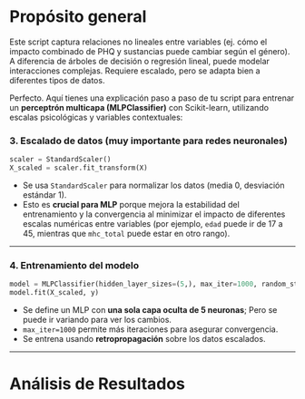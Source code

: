 # Propósito general
Este script captura relaciones no lineales entre variables (ej. cómo el impacto combinado de PHQ y sustancias puede cambiar según el género). A diferencia de árboles de decisión o regresión lineal, puede modelar interacciones complejas. Requiere escalado, pero se adapta bien a diferentes tipos de datos.

Perfecto. Aquí tienes una explicación paso a paso de tu script para entrenar un **perceptrón multicapa (MLPClassifier)** con Scikit-learn, utilizando escalas psicológicas y variables contextuales:


### **3. Escalado de datos (muy importante para redes neuronales)**

```python
scaler = StandardScaler()
X_scaled = scaler.fit_transform(X)
```

* Se usa `StandardScaler` para normalizar los datos (media 0, desviación estándar 1).
* Esto es **crucial para MLP** porque mejora la estabilidad del entrenamiento y la convergencia al minimizar el impacto de diferentes escalas numéricas entre variables (por ejemplo, `edad` puede ir de 17 a 45, mientras que `mhc_total` puede estar en otro rango).

---

### **4. Entrenamiento del modelo**

```python
model = MLPClassifier(hidden_layer_sizes=(5,), max_iter=1000, random_state=42)
model.fit(X_scaled, y)
```

* Se define un MLP con **una sola capa oculta de 5 neuronas**; Pero se puede ir variando para ver los cambios.
* `max_iter=1000` permite más iteraciones para asegurar convergencia.
* Se entrena usando **retropropagación** sobre los datos escalados.

---
# Análisis de Resultados
